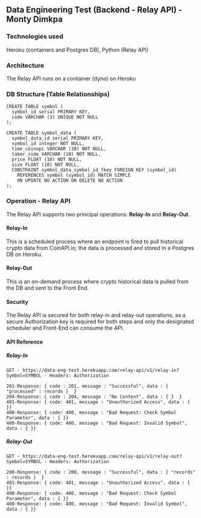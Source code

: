 ## Data Engineering Test (Backend - Relay API) - Monty Dimkpa

### Technologies used

Heroku (containers and Postgres DB), Python (Relay API)

### Architecture

The Relay API runs on a container (dyno) on Heroku

### DB Structure (Table Relationships)

```
CREATE TABLE symbol (
  symbol_id serial PRIMARY KEY,
  code VARCHAR (3) UNIQUE NOT NULL
);

CREATE TABLE symbol_data (
  symbol_data_id serial PRIMARY KEY,
  symbol_id integer NOT NULL,
  time_coinapi VARCHAR (30) NOT NULL,
  taker_side VARCHAR (10) NOT NULL,
  price FLOAT (10) NOT NULL,
  size FLOAT (10) NOT NULL,
  CONSTRAINT symbol_data_symbol_id_fkey FOREIGN KEY (symbol_id)
    REFERENCES symbol (symbol_id) MATCH SIMPLE
    ON UPDATE NO ACTION ON DELETE NO ACTION
);
```

### Operation - Relay API

The Relay API supports two principal operations: **Relay-In** and **Relay-Out**.

#### Relay-In

This is a scheduled process where an endpoint is fired to pull historical crypto data from CoinAPI.io; the data is processed and stored in a Postgres DB on Heroku.

#### Relay-Out

This is an on-demand process where crypto historical data is pulled from the DB and sent to the Front End.

#### Security

The Relay API is secured for both relay-in and relay-out operations, as a secure Authorization key is required for both steps and only the designated scheduler and Front-End can consume the API.

#### API Reference

##### Relay-In

```
GET - https://data-eng-test.herokuapp.com/relay-api/v1/relay-in?Symbol=SYMBOL - Headers: Authorization

201-Response: { code : 201, message : "Successful", data : { "processed" : records }  }
204-Response: { code : 204, message : "No Content", data : { }  }
401-Response: { code: 401, message : "Unauthorized Access", data : { }}
400-Response: { code: 400, message : "Bad Request: Check Symbol Parameter", data : { }}
400-Response: { code: 400, message : "Bad Request: Invalid Symbol", data : { }}

```

##### Relay-Out

```
GET - https://data-eng-test.herokuapp.com/relay-api/v1/relay-out?Symbol=SYMBOL - Headers: Authorization

200-Response: { code : 200, message : "Successful", data : { "records" : records }  }
401-Response: { code: 401, message : "Unauthorized Access", data : { }}
400-Response: { code: 400, message : "Bad Request: Check Symbol Parameter", data : { }}
400-Response: { code: 400, message : "Bad Request: Invalid Symbol", data : { }}

```
